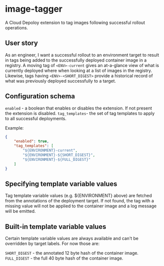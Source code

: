 # image-tagger

A Cloud Depoloy extension to tag images following successful rollout operations.

## User story

As an engineer, I want a successful rollout to an environment target to result
in tags being added to the successfully deployed container image in a registry.
A moving tag of `<ENV>-current` gives an at-a-glance view of what is currently
deployed where when looking at a list of images in the registry. Likewise, tags
having `<ENV>-<SHORT_DIGEST>` provide a historical record of what was previously
deployed successfully to a target.

## Configuration schema

`enabled` - a boolean that enables or disables the extension. If not present the extension is disabled.
`tag_templates`- the set of tag templates to apply to all successful deployments.

Example:

```json
{
    "enabled": true,
    "tag_templates": [
        "${ENVIRONMENT}-current",
        "${ENVIRONMENT}-${SHORT_DIGEST}",
        "${ENVIRONMENT}-${FULL_DIGEST}"
    ]
}
```

## Specifying template variable values

Tag template variable values (e.g. ${ENVIRONMENT} above) are fetched from
the annotations of the deployment target. If not found, the tag with a missing
value will not be applied to the container image and a log message will be
emitted.

## Built-in template variable values

Certain template variable values are always available and can't be overridden by
target labels. For now those are:

`SHORT_DIGEST` - the annotated 12 byte hash of the container image.
`FULL_DIGEST` - the full 40 byte hash of the container image.
